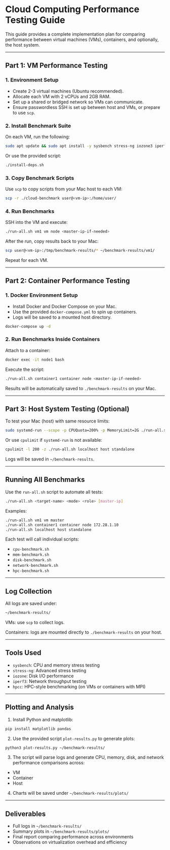 # Cloud Computing Performance Testing Guide

This guide provides a complete implementation plan for comparing performance between virtual machines (VMs), containers, and optionally, the host system.

---

## Part 1: VM Performance Testing

### 1. Environment Setup

- Create 2-3 virtual machines (Ubuntu recommended).
- Allocate each VM with 2 vCPUs and 2GB RAM.
- Set up a shared or bridged network so VMs can communicate.
- Ensure passwordless SSH is set up between host and VMs, or prepare to use `scp`.

### 2. Install Benchmark Suite

On each VM, run the following:

```bash
sudo apt update && sudo apt install -y sysbench stress-ng iozone3 iperf3 hpcc
```

Or use the provided script:

```bash
./install-deps.sh
```

### 3. Copy Benchmark Scripts

Use `scp` to copy scripts from your Mac host to each VM:

```bash
scp -r ./cloud-benchmark user@<vm-ip>:/home/user/
```

### 4. Run Benchmarks

SSH into the VM and execute:

```bash
./run-all.sh vm1 vm node <master-ip-if-needed>
```

After the run, copy results back to your Mac:

```bash
scp user@<vm-ip>:/tmp/benchmark-results/* ~/benchmark-results/vm1/
```

Repeat for each VM.

---

## Part 2: Container Performance Testing

### 1. Docker Environment Setup

- Install Docker and Docker Compose on your Mac.
- Use the provided `docker-compose.yml` to spin up containers.
- Logs will be saved to a mounted host directory.

```bash
docker-compose up -d
```

### 2. Run Benchmarks Inside Containers

Attach to a container:

```bash
docker exec -it node1 bash
```

Execute the script:

```bash
./run-all.sh container1 container node <master-ip-if-needed>
```

Results will be automatically saved to `./benchmark-results` on your Mac.

---

## Part 3: Host System Testing (Optional)

To test your Mac (host) with same resource limits:

```bash
sudo systemd-run --scope -p CPUQuota=200% -p MemoryLimit=2G ./run-all.sh localhost host standalone
```

Or use `cpulimit` if `systemd-run` is not available:

```bash
cpulimit -l 200 -z ./run-all.sh localhost host standalone
```

Logs will be saved in `~/benchmark-results`.

---

## Running All Benchmarks

Use the `run-all.sh` script to automate all tests:

```bash
./run-all.sh <target-name> <mode> <role> [master-ip]
```

Examples:

```bash
./run-all.sh vm1 vm master
./run-all.sh container1 container node 172.28.1.10
./run-all.sh localhost host standalone
```

Each test will call individual scripts:

- `cpu-benchmark.sh`
- `mem-benchmark.sh`
- `disk-benchmark.sh`
- `network-benchmark.sh`
- `hpc-benchmark.sh`

---

## Log Collection

All logs are saved under:

```bash
~/benchmark-results/
```

VMs: use `scp` to collect logs.

Containers: logs are mounted directly to `./benchmark-results` on your host.

---

## Tools Used

- `sysbench`: CPU and memory stress testing
- `stress-ng`: Advanced stress testing
- `iozone`: Disk I/O performance
- `iperf3`: Network throughput testing
- `hpcc`: HPC-style benchmarking (on VMs or containers with MPI)

---

## Plotting and Analysis

1. Install Python and matplotlib:

```bash
pip install matplotlib pandas
```

2. Use the provided script `plot-results.py` to generate plots:

```bash
python3 plot-results.py ~/benchmark-results/
```

3. The script will parse logs and generate CPU, memory, disk, and network performance comparisons across:

- VM
- Container
- Host

4. Charts will be saved under `~/benchmark-results/plots/`

---

## Deliverables

- Full logs in `~/benchmark-results/`
- Summary plots in `~/benchmark-results/plots/`
- Final report comparing performance across environments
- Observations on virtualization overhead and efficiency
